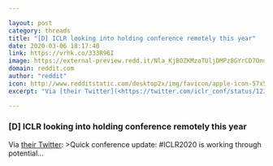 ```yaml
---

layout: post
category: threads
title: "[D] ICLR looking into holding conference remotely this year"
date: 2020-03-06 18:17:40
link: https://vrhk.co/333R96I
image: https://external-preview.redd.it/Nla_KjBOZKMzoTUljDMPz8GYrCD7OnubJSNBXV_fwBQ.jpg?width=140&height=73.2984293194&auto=webp&crop=140:73.2984293194,smart&s=f2100d4f69b73d7f31fbbd6f2ad79c4df4ff550b
domain: reddit.com
author: "reddit"
icon: http://www.redditstatic.com/desktop2x/img/favicon/apple-icon-57x57.png
excerpt: "Via [their Twitter](<https://twitter.com/iclr_conf/status/1235947256462835712>): &gt;Quick conference update: #ICLR2020 is working through potential..."

---
```


### [D] ICLR looking into holding conference remotely this year

Via [their Twitter](<https://twitter.com/iclr_conf/status/1235947256462835712>): &gt;Quick conference update: #ICLR2020 is working through potential...